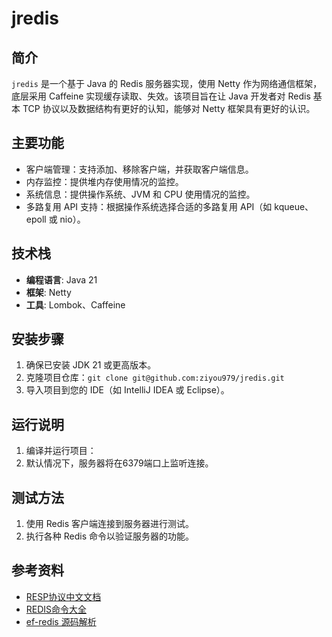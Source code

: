 # jredis

## 简介
`jredis` 是一个基于 Java 的 Redis 服务器实现，使用 Netty 作为网络通信框架，底层采用 Caffeine 实现缓存读取、失效。该项目旨在让 Java 开发者对 Redis 基本 TCP 协议以及数据结构有更好的认知，能够对 Netty 框架具有更好的认识。

## 主要功能
- 客户端管理：支持添加、移除客户端，并获取客户端信息。
- 内存监控：提供堆内存使用情况的监控。
- 系统信息：提供操作系统、JVM 和 CPU 使用情况的监控。
- 多路复用 API 支持：根据操作系统选择合适的多路复用 API（如 kqueue、epoll 或 nio）。

## 技术栈
- **编程语言**: Java 21
- **框架**: Netty
- **工具**: Lombok、Caffeine

## 安装步骤
1. 确保已安装 JDK 21 或更高版本。
2. 克隆项目仓库：`git clone git@github.com:ziyou979/jredis.git`
3. 导入项目到您的 IDE（如 IntelliJ IDEA 或 Eclipse）。

## 运行说明
1. 编译并运行项目：
2. 默认情况下，服务器将在6379端口上监听连接。

## 测试方法
1. 使用 Redis 客户端连接到服务器进行测试。
2. 执行各种 Redis 命令以验证服务器的功能。


## 参考资料
- [RESP协议中文文档](https://www.redis.com.cn/topics/protocol.html)
- [REDIS命令大全](https://www.redis.com.cn/commands.html)
- [ef-redis 源码解析](https://zhuanlan.zhihu.com/p/434698347)
